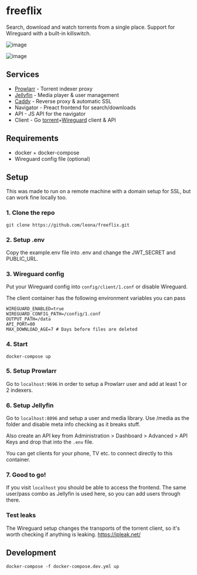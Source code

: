 # freeflix

Search, download and watch torrents from a single place. Support for Wireguard with a built-in killswitch.

![image](https://i.imgur.com/rCIuwfg.png)

![image](https://i.imgur.com/u0O7OA9.png)

## Services

- [Prowlarr](https://github.com/Prowlarr/Prowlarr) - Torrent indexer proxy
- [Jellyfin](https://jellyfin.org/) - Media player & user management
- [Caddy](https://caddyserver.com/) - Reverse proxy & automatic SSL
- Navigator - Preact frontend for search/downloads
- API - JS API for the navigator
- Client - Go [torrent](https://github.com/anacrolix/torrent)+[Wireguard](https://github.com/WireGuard/wireguard-go) client & API

## Requirements

- docker + docker-compose
- Wireguard config file (optional)

## Setup

This was made to run on a remote machine with a domain setup for SSL, but can work fine locally too.

### 1. Clone the repo

`git clone https://github.com/leona/freeflix.git`

### 2. Setup .env

Copy the example.env file into .env and change the JWT_SECRET and PUBLIC_URL.

### 3. Wireguard config

Put your Wireguard config into `config/client/1.conf` or disable Wireguard.

The client container has the following environment variables you can pass

```
WIREGUARD_ENABLED=true
WIREGUARD_CONFIG_PATH=/config/1.conf
OUTPUT_PATH=/data
API_PORT=80
MAX_DOWNLOAD_AGE=7 # Days before files are deleted
```

### 4. Start

`docker-compose up`

### 5. Setup Prowlarr

Go to `localhost:9696` in order to setup a Prowlarr user and add at least 1 or 2 indexers.

### 6. Setup Jellyfin

Go to `localhost:8096` and setup a user and media library. Use /media as the folder and disable meta info checking as it breaks stuff.

Also create an API key from Administration > Dashboard > Advanced > API Keys and drop that into the `.env` file.

You can get clients for your phone, TV etc. to connect directly to this container.

### 7. Good to go!

If you visit `localhost` you should be able to access the frontend. The same user/pass combo as Jellyfin is used here, so you can add users through there.

### Test leaks

The Wireguard setup changes the transports of the torrent client, so it's worth checking if anything is leaking.
https://ipleak.net/

## Development

`docker-compose -f docker-compose.dev.yml up`
